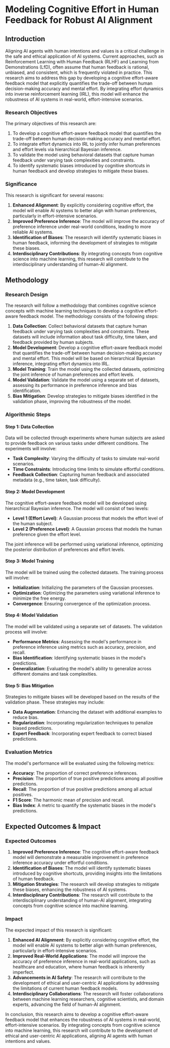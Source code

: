 # Modeling Cognitive Effort in Human Feedback for Robust AI Alignment

## Introduction

Aligning AI agents with human intentions and values is a critical challenge in the safe and ethical application of AI systems. Current approaches, such as Reinforcement Learning with Human Feedback (RLHF) and Learning from Demonstrations (LfD), often assume that human feedback is rational, unbiased, and consistent, which is frequently violated in practice. This research aims to address this gap by developing a cognitive effort-aware feedback model that explicitly quantifies the trade-off between human decision-making accuracy and mental effort. By integrating effort dynamics into inverse reinforcement learning (IRL), this model will enhance the robustness of AI systems in real-world, effort-intensive scenarios.

### Research Objectives

The primary objectives of this research are:
1. To develop a cognitive effort-aware feedback model that quantifies the trade-off between human decision-making accuracy and mental effort.
2. To integrate effort dynamics into IRL to jointly infer human preferences and effort levels via hierarchical Bayesian inference.
3. To validate the model using behavioral datasets that capture human feedback under varying task complexities and constraints.
4. To identify systematic biases introduced by cognitive shortcuts in human feedback and develop strategies to mitigate these biases.

### Significance

This research is significant for several reasons:
1. **Enhanced Alignment**: By explicitly considering cognitive effort, the model will enable AI systems to better align with human preferences, particularly in effort-intensive scenarios.
2. **Improved Preference Inference**: The model will improve the accuracy of preference inference under real-world conditions, leading to more reliable AI systems.
3. **Identification of Biases**: The research will identify systematic biases in human feedback, informing the development of strategies to mitigate these biases.
4. **Interdisciplinary Contributions**: By integrating concepts from cognitive science into machine learning, this research will contribute to the interdisciplinary understanding of human-AI alignment.

## Methodology

### Research Design

The research will follow a methodology that combines cognitive science concepts with machine learning techniques to develop a cognitive effort-aware feedback model. The methodology consists of the following steps:

1. **Data Collection**: Collect behavioral datasets that capture human feedback under varying task complexities and constraints. These datasets will include information about task difficulty, time taken, and feedback provided by human subjects.
2. **Model Development**: Develop a cognitive effort-aware feedback model that quantifies the trade-off between human decision-making accuracy and mental effort. This model will be based on hierarchical Bayesian inference, integrating effort dynamics into IRL.
3. **Model Training**: Train the model using the collected datasets, optimizing the joint inference of human preferences and effort levels.
4. **Model Validation**: Validate the model using a separate set of datasets, assessing its performance in preference inference and bias identification.
5. **Bias Mitigation**: Develop strategies to mitigate biases identified in the validation phase, improving the robustness of the model.

### Algorithmic Steps

#### Step 1: Data Collection

Data will be collected through experiments where human subjects are asked to provide feedback on various tasks under different conditions. The experiments will involve:
- **Task Complexity**: Varying the difficulty of tasks to simulate real-world scenarios.
- **Time Constraints**: Introducing time limits to simulate effortful conditions.
- **Feedback Collection**: Capturing human feedback and associated metadata (e.g., time taken, task difficulty).

#### Step 2: Model Development

The cognitive effort-aware feedback model will be developed using hierarchical Bayesian inference. The model will consist of two levels:
- **Level 1 (Effort Level)**: A Gaussian process that models the effort level of the human subject.
- **Level 2 (Preference Level)**: A Gaussian process that models the human preference given the effort level.

The joint inference will be performed using variational inference, optimizing the posterior distribution of preferences and effort levels.

#### Step 3: Model Training

The model will be trained using the collected datasets. The training process will involve:
- **Initialization**: Initializing the parameters of the Gaussian processes.
- **Optimization**: Optimizing the parameters using variational inference to minimize the free energy.
- **Convergence**: Ensuring convergence of the optimization process.

#### Step 4: Model Validation

The model will be validated using a separate set of datasets. The validation process will involve:
- **Performance Metrics**: Assessing the model's performance in preference inference using metrics such as accuracy, precision, and recall.
- **Bias Identification**: Identifying systematic biases in the model's predictions.
- **Generalization**: Evaluating the model's ability to generalize across different domains and task complexities.

#### Step 5: Bias Mitigation

Strategies to mitigate biases will be developed based on the results of the validation phase. These strategies may include:
- **Data Augmentation**: Enhancing the dataset with additional examples to reduce bias.
- **Regularization**: Incorporating regularization techniques to penalize biased predictions.
- **Expert Feedback**: Incorporating expert feedback to correct biased predictions.

### Evaluation Metrics

The model's performance will be evaluated using the following metrics:
- **Accuracy**: The proportion of correct preference inferences.
- **Precision**: The proportion of true positive predictions among all positive predictions.
- **Recall**: The proportion of true positive predictions among all actual positives.
- **F1 Score**: The harmonic mean of precision and recall.
- **Bias Index**: A metric to quantify the systematic biases in the model's predictions.

## Expected Outcomes & Impact

### Expected Outcomes

1. **Improved Preference Inference**: The cognitive effort-aware feedback model will demonstrate a measurable improvement in preference inference accuracy under effortful conditions.
2. **Identification of Biases**: The model will identify systematic biases introduced by cognitive shortcuts, providing insights into the limitations of human feedback.
3. **Mitigation Strategies**: The research will develop strategies to mitigate these biases, enhancing the robustness of AI systems.
4. **Interdisciplinary Contributions**: The research will contribute to the interdisciplinary understanding of human-AI alignment, integrating concepts from cognitive science into machine learning.

### Impact

The expected impact of this research is significant:
1. **Enhanced AI Alignment**: By explicitly considering cognitive effort, the model will enable AI systems to better align with human preferences, particularly in effort-intensive scenarios.
2. **Improved Real-World Applications**: The model will improve the accuracy of preference inference in real-world applications, such as healthcare and education, where human feedback is inherently imperfect.
3. **Advancements in AI Safety**: The research will contribute to the development of ethical and user-centric AI applications by addressing the limitations of current human feedback models.
4. **Interdisciplinary Collaborations**: The research will foster collaborations between machine learning researchers, cognitive scientists, and domain experts, advancing the field of human-AI alignment.

In conclusion, this research aims to develop a cognitive effort-aware feedback model that enhances the robustness of AI systems in real-world, effort-intensive scenarios. By integrating concepts from cognitive science into machine learning, this research will contribute to the development of ethical and user-centric AI applications, aligning AI agents with human intentions and values.